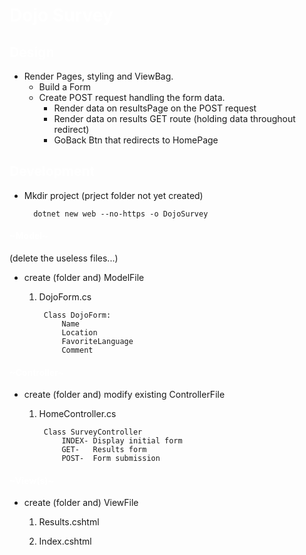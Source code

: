 # <span style= "color: white;">Dojo Survey</span>

## <span style= "color: white;"> Design </span>

- Render Pages, styling and ViewBag.
  - Build a Form
  - Create POST request handling the form data.
    - Render data on resultsPage on the POST request
    - Render data on results GET route (holding data throughout redirect)
    - GoBack Btn that redirects to HomePage

## <span style= "color: white;"> Development </span>

- Mkdir project (prject folder not yet created)

        dotnet new web --no-https -o DojoSurvey

#### <span style= "color: white;"> ~Model~ </span>
(delete the useless files...)
- create (folder and) ModelFile

    1) DojoForm.cs

            Class DojoForm:
                Name
                Location
                FavoriteLanguage
                Comment



#### <span style= "color: white;"> ~Controller~ </span>
- create (folder and) modify existing ControllerFile

    1) HomeController.cs

            Class SurveyController
                INDEX- Display initial form
                GET-   Results form 
                POST-  Form submission

#### <span style= "color: white;"> ~View(s)~ </span>
- create (folder and) ViewFile

    1) Results.cshtml

    2) Index.cshtml

